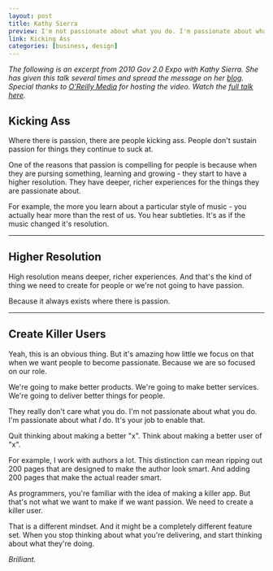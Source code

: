 ```yaml
---
layout: post
title: Kathy Sierra
preview: I'm not passionate about what you do. I'm passionate about what I do. It's your job to enable that. 
link: Kicking Ass 
categories: [business, design]  
---
```


*The following is an excerpt from 2010 Gov 2.0 Expo with Kathy Sierra. She has given this talk several times and spread the message on her [blog](http://headrush.typepad.com/). Special thanks to [O'Reilly Media](https://www.youtube.com/user/OreillyMedia) for hosting the video. Watch the [full talk here](https://www.youtube.com/watch?v=aM55NiXSOPs).* 

## Kicking Ass

Where there is passion, there are people kicking ass. People don't sustain passion for things they continue to suck at. 

One of the reasons that passion is compelling for people is because when they are pursing something, learning and growing - they start to have a higher resolution. They have deeper, richer experiences for the things they are passionate about. 

For example, the more you learn about a particular style of music - you actually hear more than the rest of us. You hear subtleties. It's as if the music changed it's resolution. 

* * * 

## Higher Resolution 

High resolution means deeper, richer experiences. And that's the kind of thing we need to create for people or we're not going to have passion. 

Because it always exists where there is passion. 

* * * 

## Create Killer Users

Yeah, this is an obvious thing. But it's amazing how little we focus on that when we want people to become passionate. Because we are so focused on our role. 

We're going to make better products. We're going to make better services. We're going to deliver better things for people.  

They really don't care what you do. I'm not passionate about what you do. I'm passionate about what *I* do. It's your job to enable that. 

Quit thinking about making a better "x". Think about making a better user of "x". 

For example, I work with authors a lot. This distinction can mean ripping out 200 pages that are designed to make the author look smart. And adding 200 pages that make the actual reader smart. 

As programmers, you're familiar with the idea of making a killer app. But that's not what we want to make if we want passion. We need to create a killer user. 

That is a different mindset. And it might be a completely different feature set. When you stop thinking about what you're delivering, and start thinking about what they're doing. 

*Brilliant.*









